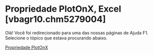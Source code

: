 
# Propriedade PlotOnX, Excel [vbagr10.chm5279004]

Olá! Você foi redirecionado para uma das nossas páginas de Ajuda F1. Selecione o tópico que estava procurando abaixo.

[Propriedade PlotOnX](http://msdn.microsoft.com/library/66102cce-e4af-4b0c-d168-ea63f3bc0f30%28Office.15%29.aspx)
